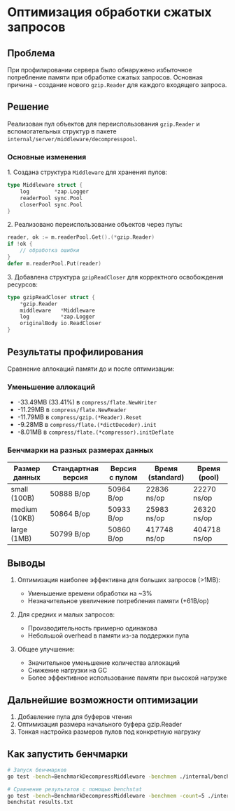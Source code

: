 # Оптимизация обработки сжатых запросов

## Проблема

При профилировании сервера было обнаружено избыточное потребление памяти при обработке сжатых запросов.
Основная причина - создание нового `gzip.Reader` для каждого входящего запроса.

## Решение

Реализован пул объектов для переиспользования `gzip.Reader` и вспомогательных структур в пакете
`internal/server/middleware/decompresspool`.

### Основные изменения

1\. Создана структура `Middleware` для хранения пулов:

```go
type Middleware struct {
    log        *zap.Logger
    readerPool sync.Pool
    closerPool sync.Pool
}
```

2\. Реализовано переиспользование объектов через пулы:

```go
reader, ok := m.readerPool.Get().(*gzip.Reader)
if !ok {
    // обработка ошибки
}
defer m.readerPool.Put(reader)
```

3\. Добавлена структура `gzipReadCloser` для корректного освобождения ресурсов:

```go
type gzipReadCloser struct {
    *gzip.Reader
    middleware   *Middleware
    log          *zap.Logger
    originalBody io.ReadCloser
}
```

## Результаты профилирования

Сравнение аллокаций памяти до и после оптимизации:

### Уменьшение аллокаций

- -33.49MB (33.41%) в `compress/flate.NewWriter`
- -11.29MB в `compress/flate.NewReader`
- -11.79MB в `compress/gzip.(*Reader).Reset`
- -9.28MB в `compress/flate.(*dictDecoder).init`
- -8.01MB в `compress/flate.(*compressor).initDeflate`

### Бенчмарки на разных размерах данных

| Размер данных | Стандартная версия | Версия с пулом | Время (standard) | Время (pool) |
|---------------|-------------------|----------------|-----------------|--------------|
| small (100B)  | 50888 B/op       | 50964 B/op     | 22836 ns/op    | 22270 ns/op |
| medium (10KB) | 50864 B/op       | 50933 B/op     | 25983 ns/op    | 26320 ns/op |
| large (1MB)   | 50799 B/op       | 50860 B/op     | 417748 ns/op   | 404718 ns/op |

## Выводы

1. Оптимизация наиболее эффективна для больших запросов (>1MB):
   - Уменьшение времени обработки на ~3%
   - Незначительное увеличение потребления памяти (+61B/op)

2. Для средних и малых запросов:
   - Производительность примерно одинакова
   - Небольшой overhead в памяти из-за поддержки пула

3. Общее улучшение:
   - Значительное уменьшение количества аллокаций
   - Снижение нагрузки на GC
   - Более эффективное использование памяти при высокой нагрузке

## Дальнейшие возможности оптимизации

1. Добавление пула для буферов чтения
2. Оптимизация размера начального буфера gzip.Reader
3. Тонкая настройка размеров пулов под конкретную нагрузку

## Как запустить бенчмарки

```bash
# Запуск бенчмарков
go test -bench=BenchmarkDecompressMiddleware -benchmem ./internal/benchmarks/

# Сравнение результатов с помощью benchstat
go test -bench=BenchmarkDecompressMiddleware -benchmem -count=5 ./internal/benchmarks/ > results.txt
benchstat results.txt
```
